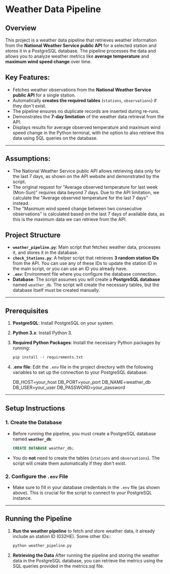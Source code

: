 # Weather Data Pipeline

## Overview

This project is a weather data pipeline that retrieves weather information from the **National Weather Service public API** for a selected station and stores it in a PostgreSQL database. The pipeline processes the data and allows you to analyze weather metrics like **average temperature** and **maximum wind speed change** over time.

## Key Features:
- Fetches weather observations from the **National Weather Service public API** for a single station.
- Automatically **creates the required tables** (`stations`, `observations`) if they don't exist.
- The pipeline ensures no duplicate records are inserted during re-runs.
- Demonstrates the **7-day limitation** of the weather data retrieval from the API.
- Displays results for average observed temperature and maximum wind speed change in the Python terminal, with the option to also retrieve this data using SQL queries on the database.

---
## Assumptions:
- The National Weather Service public API allows retrieving data only for the last 7 days, as shown on the API website and demonstrated by the script.
- The original request for "Average observed temperature for last week (Mon-Sun)" requires data beyond 7 days. Due to the API limitation, we calculate the "Average observed temperature for the last 7 days" instead.
- The "Maximum wind speed change between two consecutive observations" is calculated based on the last 7 days of available data, as this is the maximum data we can retrieve from the API.

## Project Structure

- **`weather_pipeline.py`**: Main script that fetches weather data, processes it, and stores it in the database.
- **`check_Stations.py`**: A helper script that retrieves **3 random station IDs** from the API. You can use any of these IDs to update the station ID in the main script, or you can use an ID you already have.
- **`.env`**: Environment file where you configure the database connection.
- **Database**: The script assumes you will create a **PostgreSQL database** named `weather_db`. The script will create the necessary tables, but the database itself must be created manually.

---

## Prerequisites

1. **PostgreSQL**: Install PostgreSQL on your system.
2. **Python 3.x**: Install Python 3.
3. **Required Python Packages**: Install the necessary Python packages by running:

    ```bash
    pip install -r requirements.txt
    ```

4. **.env file**: Edit the `.env` file in the project directory with the following variables to set up the connection to your PostgreSQL database:

    DB_HOST=your_host
    DB_PORT=your_port
    DB_NAME=weather_db
    DB_USER=your_user
    DB_PASSWORD=your_password
    

---

## Setup Instructions

### 1. Create the Database
- Before running the pipeline, you must create a PostgreSQL database named **`weather_db`**:

    ```sql
    CREATE DATABASE weather_db;
    ```

- You do **not** need to create the tables (`stations` and `observations`). The script will create them automatically if they don't exist.

### 2. Configure the `.env` File
- Make sure to fill in your database credentials in the `.env` file (as shown above). This is crucial for the script to connect to your PostgreSQL instance.

---

## Running the Pipeline

1. **Run the weather pipeline** to fetch and store weather data, it already include an station ID (032HE). Some other IDs::
   
   ```bash
   python weather_pipeline.py

2. **Retrieving the Data** After running the pipeline and storing the weather data in the PostgreSQL database, you can retrieve the metrics using the SQL queries provided in the metrics.sql file.
